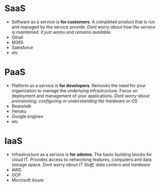 # SaaS 
* Software as a service is **for customers**. A completed product that is run and managed by the service provide. 
*Dont worry about how the service is mainteined. It just works and remains available.*
* Gmail
* M365
* Salesforce
* etc

# PaaS
* Platform as a service is **for developers**. Removes the need for your organization to manage the underlying infrastructure. Focus on deployment and management of your applications.
*Dont worry about provisioning, configuring or understanding the hardware or OS*
* Beanstalk
* Heroku
* Google engines
* etc

# IaaS
* Infrastructure as a service is **for admins**. The basic building blocks for cloud IT. Provides access to networking features, computers and data storage space.
*Dont worry about IT Staff, data centers and hardware*
* AWS 
* GCP
* Microsoft Azure
